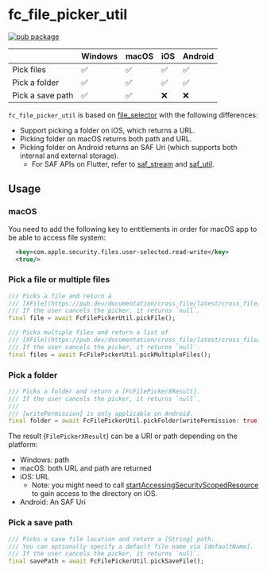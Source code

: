 # fc_file_picker_util

[![pub package](https://img.shields.io/pub/v/fc_file_picker_util.svg)](https://pub.dev/packages/fc_file_picker_util)

|                  | Windows | macOS | iOS | Android |
| ---------------- | ------- | ----- | --- | ------- |
| Pick files       | ✅      | ✅    | ✅  | ✅      |
| Pick a folder    | ✅      | ✅    | ✅  | ✅      |
| Pick a save path | ✅      | ✅    | ❌  | ❌      |

`fc_file_picker_util` is based on [file_selector](https://pub.dev/packages/file_selector) with the following differences:

- Support picking a folder on iOS, which returns a URL.
- Picking folder on macOS returns both path and URL.
- Picking folder on Android returns an SAF Uri (which supports both internal and external storage).
  - For SAF APIs on Flutter, refer to [saf_stream](https://pub.dev/packages/saf_stream) and [saf_util](https://pub.dev/packages/saf_util).

## Usage

### macOS

You need to add the following key to entitlements in order for macOS app to be able to access file system:

```xml
  <key>com.apple.security.files.user-selected.read-write</key>
  <true/>
```

### Pick a file or multiple files

```dart
/// Picks a file and return a
/// [XFile](https://pub.dev/documentation/cross_file/latest/cross_file/XFile-class.html).
/// If the user cancels the picker, it returns `null`.
final file = await FcFilePickerUtil.pickFile();

/// Picks multiple files and return a list of
/// [XFile](https://pub.dev/documentation/cross_file/latest/cross_file/XFile-class.html).
/// If the user cancels the picker, it returns `null`.
final files = await FcFilePickerUtil.pickMultipleFiles();
```

### Pick a folder

```dart
/// Picks a folder and return a [FcFilePickerXResult].
/// If the user cancels the picker, it returns `null`.
///
/// [writePermission] is only applicable on Android.
final folder = await FcFilePickerUtil.pickFolder(writePermission: true);
```

The result (`FilePickerXResult`) can be a URI or path depending on the platform:

- Windows: path
- macOS: both URL and path are returned
- iOS: URL
  - Note: you might need to call [startAccessingSecurityScopedResource](https://pub.dev/packages/accessing_security_scoped_resource) to gain access to the directory on iOS.
- Android: An SAF Uri

### Pick a save path

```dart
/// Picks a save file location and return a [String] path.
/// You can optionally specify a default file name via [defaultName].
/// If the user cancels the picker, it returns `null`.
final savePath = await FcFilePickerUtil.pickSaveFile();
```
